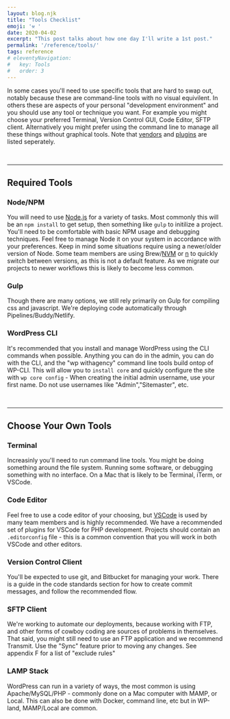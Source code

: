 ```yaml
---
layout: blog.njk
title: "Tools Checklist"
emoji: '⚒️ '
date: 2020-04-02
excerpt: "This post talks about how one day I'll write a 1st post."
permalink: '/reference/tools/'
tags: reference
# eleventyNavigation:
#   key: Tools
#   order: 3
---
```


In some cases you'll need to use specific tools that are hard to swap out, notably because these are command-line tools with no visual equivilent. In others these are aspects of your personal "development environment" and you should use any tool or technique you want. For example you might choose your preferred Terminal, Version Control GUI, Code Editor, SFTP client. Alternatively you might prefer using the command line to manage all these things without graphical tools. Note that [vendors](/usage/vendors) and [plugins](/usage/plugins) are listed seperately.

<br /><hr /> 

## Required Tools

### Node/NPM
You will need to use [Node.js](https://nodejs.org) for a variety of tasks. Most commonly this will be an ```npm install``` to get setup, then something like ```gulp``` to initilize a project. You'll need to be comfortable with basic NPM usage and debugging techniques. Feel free to manage Node it on your system in accordance with your preferences. Keep in mind some situations require using a newer/older version of Node. Some team members are using Brew/[NVM](https://nodejs.org) or [n](https://www.npmjs.com/package/n) to quickly switch between versions, as this is not a default feature. As we migrate our projects to newer workflows this is likely to become less common.

### Gulp
Though there are many options, we still rely primarily on Gulp for compiling css and javascript. We're deploying code automatically through Pipelines/Buddy/Netlify.

### WordPress CLI
It's recommended that you install and manage WordPress using the CLI commands when possible. Anything you can do in the admin, you can do with the CLI, and the "wp withagency" command line tools build ontop of WP-CLI. This will allow you to ```install core``` and quickly configure the site with ```wp core config``` - When creating the initial admin username, use your first name. Do not use usernames like "Admin","Sitemaster", etc.


<br /><hr /> 

## Choose Your Own Tools



### Terminal
Increasinly you'll need to run command line tools. You might be doing something around the file system. Running some software, or debugging something with no interface. On a Mac that is likely to be Terminal, iTerm, or VSCode. 

### Code Editor
Feel free to use a code editor of your choosing, but [VSCode](https://code.visualstudio.com/) is used by many team members and is highly recommended. We have a recommended set of plugins for VSCode for PHP development. Projects should contain an ```.editorconfig``` file - this is a common convention that you will work in both VSCode and other editors.

### Version Control Client
You'll be expected to use git, and Bitbucket for managing your work. There is a guide in the code standards section for how to create commit messages, and follow the recommended flow.

### SFTP Client 
We're working to automate our deployments, because working with FTP, and other forms of cowboy coding are sources of problems in themselves. That said, you might still need to use an FTP application and we recommend Transmit. Use the "Sync" feature prior to moving any changes. See  appendix F for a list of "exclude rules"

### LAMP Stack
WordPress can run in a variety of ways, the most common is using Apache/MySQL/PHP - commonly done on a Mac computer with MAMP, or Local. This can also be done with Docker, command line, etc but in WP-land, MAMP/Local are common.
